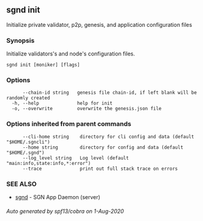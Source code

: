 ## sgnd init

Initialize private validator, p2p, genesis, and application configuration files

### Synopsis

Initialize validators's and node's configuration files.

```
sgnd init [moniker] [flags]
```

### Options

```
      --chain-id string   genesis file chain-id, if left blank will be randomly created
  -h, --help              help for init
  -o, --overwrite         overwrite the genesis.json file
```

### Options inherited from parent commands

```
      --cli-home string    directory for cli config and data (default "$HOME/.sgncli")
      --home string        directory for config and data (default "$HOME/.sgnd")
      --log_level string   Log level (default "main:info,state:info,*:error")
      --trace              print out full stack trace on errors
```

### SEE ALSO

* [sgnd](sgnd.md)	 - SGN App Daemon (server)

###### Auto generated by spf13/cobra on 1-Aug-2020

